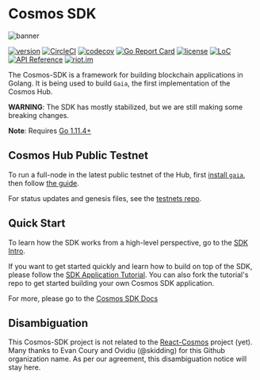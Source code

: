 # Cosmos SDK
![banner](docs/cosmos-sdk-image.png)

[![version](https://img.shields.io/github/tag/ftlnetwork/ftlnetwork-sdk.svg)](https://github.com/ftlnetwork/ftlnetwork-sdk/releases/latest)
[![CircleCI](https://circleci.com/gh/ftlnetwork/ftlnetwork-sdk/tree/master.svg?style=shield)](https://circleci.com/gh/ftlnetwork/ftlnetwork-sdk/tree/master)
[![codecov](https://codecov.io/gh/ftlnetwork/ftlnetwork-sdk/branch/master/graph/badge.svg)](https://codecov.io/gh/ftlnetwork/ftlnetwork-sdk)
[![Go Report Card](https://goreportcard.com/badge/github.com/ftlnetwork/ftlnetwork-sdk)](https://goreportcard.com/report/github.com/ftlnetwork/ftlnetwork-sdk)
[![license](https://img.shields.io/github/license/ftlnetwork/ftlnetwork-sdk.svg)](https://github.com/ftlnetwork/ftlnetwork-sdk/blob/master/LICENSE)
[![LoC](https://tokei.rs/b1/github/ftlnetwork/ftlnetwork-sdk)](https://github.com/ftlnetwork/ftlnetwork-sdk)
[![API Reference](https://godoc.org/github.com/ftlnetwork/ftlnetwork-sdk?status.svg
)](https://godoc.org/github.com/ftlnetwork/ftlnetwork-sdk)
[![riot.im](https://img.shields.io/badge/riot.im-JOIN%20CHAT-green.svg)](https://riot.im/app/#/room/#cosmos-sdk:matrix.org)

The Cosmos-SDK is a framework for building blockchain applications in Golang.
It is being used to build `Gaia`, the first implementation of the Cosmos Hub.

**WARNING**: The SDK has mostly stabilized, but we are still making some
breaking changes.

**Note**: Requires [Go 1.11.4+](https://golang.org/dl/)

## Cosmos Hub Public Testnet

To run a full-node in the latest public testnet of the Hub, first [install `gaia`](./docs/gaia/installation.md), then follow [the guide](./docs/gaia/join-testnet.md).

For status updates and genesis files, see the
[testnets repo](https://github.com/cosmos/testnets).


## Quick Start

To learn how the SDK works from a high-level perspective, go to the [SDK Intro](./docs/intro/README.md).

If you want to get started quickly and learn how to build on top of the SDK, please follow the [SDK Application Tutorial](https://github.com/cosmos/sdk-application-tutorial). You can also fork the tutorial's repo to get started building your own Cosmos SDK application.

For more, please go to the [Cosmos SDK Docs](./docs/README.md)

## Disambiguation

This Cosmos-SDK project is not related to the [React-Cosmos](https://github.com/react-cosmos/react-cosmos) project (yet). Many thanks to Evan Coury and Ovidiu (@skidding) for this Github organization name. As per our agreement, this disambiguation notice will stay here.
